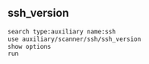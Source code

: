 ## ssh_version

```bash
search type:auxiliary name:ssh
use auxiliary/scanner/ssh/ssh_version
show options
run
